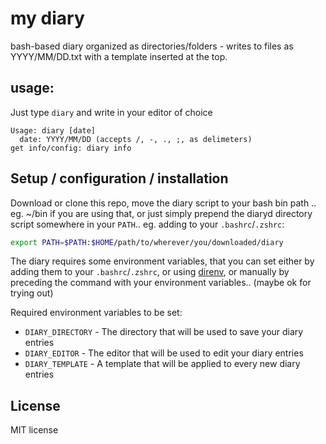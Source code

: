 # my diary

bash-based diary organized as directories/folders - writes to files as YYYY/MM/DD.txt
with a template inserted at the top.

## usage:
Just type `diary` and write in your editor of choice

```
Usage: diary [date]
  date: YYYY/MM/DD (accepts /, -, ., ;, as delimeters)
get info/config: diary info
```

## Setup / configuration / installation

Download or clone this repo, move the diary script to your bash bin path .. eg. ~/bin if you
are using that, or just simply prepend the diaryd directory script somewhere in your
`PATH`.. eg. adding to your `.bashrc`/`.zshrc`:

```sh
export PATH=$PATH:$HOME/path/to/wherever/you/downloaded/diary
```

The diary requires some environment variables, that you can set either by adding them
to your `.bashrc`/`.zshrc`, or using [direnv](https://direnv.net/), or manually by preceding
the command with your environment variables.. (maybe ok for trying out)

Required environment variables to be set:

- `DIARY_DIRECTORY` - The directory that will be used to save your diary entries
- `DIARY_EDITOR` - The editor that will be used to edit your diary entries
- `DIARY_TEMPLATE` - A template that will be applied to every new diary entries

## License

MIT license

